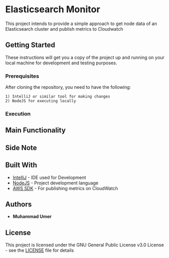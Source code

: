 # Elasticsearch Monitor
 This project intends to provide a simple approach to get node data of an Elasticsearch cluster and publish metrics to Cloudwatch 
 
 ## Getting Started
 
 These instructions will get you a copy of the project up and running on your local machine for development and testing purposes.
 
 ### Prerequisites
 
 After cloning the repository, you need to have the following:
 ```
 1) IntelliJ or similar tool for making changes
 2) NodeJS for executing locally
 ```
 
 ### Execution
 
 
 ## Main Functionality
 
 ## Side Note

 
 ## Built With
 
 * [IntelliJ](https://www.jetbrains.com/idea/) - IDE used for Development
 * [NodeJS](https://nodejs.org/en/) -  Project development language
 * [AWS SDK](https://aws.amazon.com/sdk-for-node-js/) - For publishing metrics on CloudWatch
 
 ## Authors
 
 * **Muhammad Umer** 
 
 
 ## License
 
 This project is licensed under the GNU General Public License v3.0 License - see the [LICENSE](LICENSE) file for details
>
